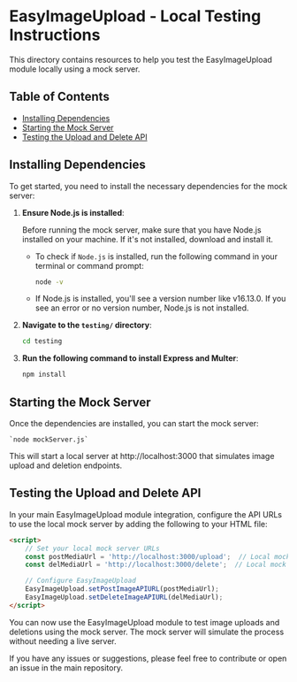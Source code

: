 # EasyImageUpload - Local Testing Instructions

This directory contains resources to help you test the EasyImageUpload module locally using a mock server.

## Table of Contents
- [Installing Dependencies](#installing-dependencies)
- [Starting the Mock Server](#starting-the-mock-server)
- [Testing the Upload and Delete API](#testing-the-upload-and-delete-api)

## Installing Dependencies

To get started, you need to install the necessary dependencies for the mock server:

1. **Ensure Node.js is installed**:

    Before running the mock server, make sure that you have Node.js installed on your machine. If it's not installed, download and install it.

    - To check if `Node.js` is installed, run the following command in your terminal or command prompt:

        ```bash
        node -v
        ```

    - If Node.js is installed, you'll see a version number like v16.13.0. If you see an error or no version number, Node.js is not installed.


2. **Navigate to the `testing/` directory**:

   ```bash
   cd testing
    ```

3. **Run the following command to install Express and Multer**:

    ```bash
    npm install
    ```

## Starting the Mock Server

Once the dependencies are installed, you can start the mock server:

    `node mockServer.js`
    
This will start a local server at http://localhost:3000 that simulates image upload and deletion endpoints.


## Testing the Upload and Delete API

In your main EasyImageUpload module integration, configure the API URLs to use the local mock server by adding the following to your HTML file:

```html
<script>
    // Set your local mock server URLs
    const postMediaUrl = 'http://localhost:3000/upload';  // Local mock upload URL
    const delMediaUrl = 'http://localhost:3000/delete';  // Local mock delete URL

    // Configure EasyImageUpload
    EasyImageUpload.setPostImageAPIURL(postMediaUrl);
    EasyImageUpload.setDeleteImageAPIURL(delMediaUrl);
</script>
```

You can now use the EasyImageUpload module to test image uploads and deletions using the mock server. The mock server will simulate the process without needing a live server.

If you have any issues or suggestions, please feel free to contribute or open an issue in the main repository.

